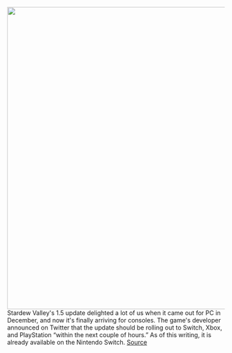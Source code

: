 <img src='https://cdn.vox-cdn.com/thumbor/Wl7QLeCvkf_oyQSw7P4qK82EPZ4=/0x0:1104x621/1200x800/filters:focal(464x223:640x399)/cdn.vox-cdn.com/uploads/chorus_image/image/68807206/SDV_iPhone_10_half.0.png' width='700px' /><br/>
Stardew Valley's 1.5 update delighted a lot of us when it came out for PC in December, and now it's finally arriving for consoles. The game's developer announced on Twitter that the update should be rolling out to Switch, Xbox, and PlayStation “within the next couple of hours.” As of this writing, it is already available on the Nintendo Switch.
<a href='https://www.theverge.com/2021/2/11/22279227/stardew-valley-1-5-update-switch-playstation-xbox-console-split-screen'> Source <a/>